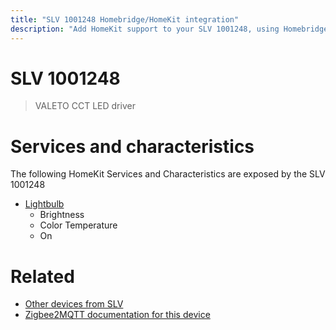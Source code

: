 ```yaml
---
title: "SLV 1001248 Homebridge/HomeKit integration"
description: "Add HomeKit support to your SLV 1001248, using Homebridge, Zigbee2MQTT and homebridge-z2m."
---
```

<!---
This file has been GENERATED using src/docgen/docgen.ts
DO NOT EDIT THIS FILE MANUALLY!
-->
# SLV 1001248
> VALETO CCT LED driver


# Services and characteristics
The following HomeKit Services and Characteristics are exposed by
the SLV 1001248

* [Lightbulb](../../light.md)
  * Brightness
  * Color Temperature
  * On


# Related
* [Other devices from SLV](../index.md#slv)
* [Zigbee2MQTT documentation for this device](https://www.zigbee2mqtt.io/devices/1001248.html)